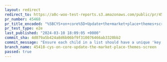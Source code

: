 ```yaml
---
layout: redirect
redirect_to: https://a8c-woo-test-reports.s3.amazonaws.com/public/pr/45468/e2e/index.html
pr_number: 45468
pr_title_encoded: "%5BCYS+on+core%5D+Update+the+market+place+themes+screen"
pr_test_type: e2e
last_published: "2024-03-10 18:09:05 +0000"
commit_sha: 4d079a5b424a8d6b06bf9f310076466ab3320bb2
commit_message: "Ensure each child in a list should have a unique 'key' prop"
branch_name: 45418-cys-on-core-update-the-market-place-themes-screen
passed: true
---
```

